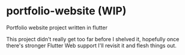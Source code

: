 # portfolio-website (WIP)
 Portfolio website project written in flutter
 
 This project didn't really get too far before I shelved it, hopefully once there's stronger Flutter Web support I'll revisit it and flesh things out.
